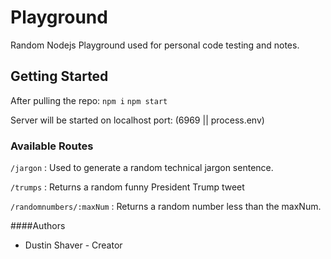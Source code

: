 # Playground
Random Nodejs Playground used for personal code testing and notes. 

## Getting Started

After pulling the repo: 
`npm i`
`npm start`

Server will be started on localhost port: (6969 || process.env)

### Available Routes

`/jargon` : Used to generate a random technical jargon sentence.

`/trumps` : Returns a random funny President Trump tweet

`/randomnumbers/:maxNum` : Returns a random number less than the maxNum.

####Authors
* Dustin Shaver - Creator



